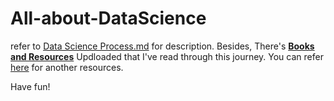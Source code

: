 # All-about-DataScience

refer to [Data Science Process.md](https://github.com/samanshahin/All-about-DataScience/blob/main/Data_Science_Process.md) for description.
Besides, There's [**Books and Resources**](https://github.com/samanshahin/All-about-DataScience) Updloaded that I've read through this journey.
You can refer [here](https://github.com/samanshahin/All-about-DataScience/blob/main/Books_and_Resources.md) for another resources.

Have fun!
